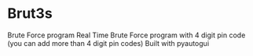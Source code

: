 # Brut3s
Brute Force program 
Real Time Brute Force program with 4 digit pin code (you can add more than 4 digit pin codes)
Built with pyautogui
